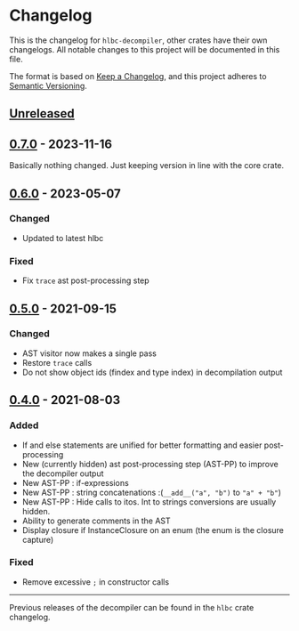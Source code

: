 # Changelog

This is the changelog for `hlbc-decompiler`, other crates have their own changelogs.
All notable changes to this project will be documented in this file.

The format is based on [Keep a Changelog](https://keepachangelog.com/en/1.0.0/),
and this project adheres to [Semantic Versioning](https://semver.org/spec/v2.0.0.html).

## [Unreleased](https://github.com/Gui-Yom/hlbc/compare/v0.7.0...HEAD)

## [0.7.0](https://github.com/Gui-Yom/hlbc/compare/v0.6.1...v0.7.0) - 2023-11-16

Basically nothing changed. Just keeping version in line with the core crate.

## [0.6.0](https://github.com/Gui-Yom/hlbc/compare/v0.5.0...v0.6.0) - 2023-05-07

### Changed

- Updated to latest hlbc

### Fixed

- Fix `trace` ast post-processing step

## [0.5.0](https://github.com/Gui-Yom/hlbc/compare/v0.4.0...v0.5.0) - 2021-09-15

### Changed

- AST visitor now makes a single pass
- Restore `trace` calls
- Do not show object ids (findex and type index) in decompilation output

## [0.4.0](https://github.com/Gui-Yom/hlbc/compare/v0.3.0...v0.4.0) - 2021-08-03

### Added

- If and else statements are unified for better formatting and easier post-processing
- New (currently hidden) ast post-processing step (AST-PP) to improve the decompiler output
- New AST-PP : if-expressions
- New AST-PP : string concatenations :(`__add__("a", "b")` to `"a" + "b"`)
- New AST-PP : Hide calls to itos. Int to strings conversions are usually hidden.
- Ability to generate comments in the AST
- Display closure if InstanceClosure on an enum (the enum is the closure capture)

### Fixed

- Remove excessive `;` in constructor calls

---

Previous releases of the decompiler can be found in the `hlbc` crate changelog.
